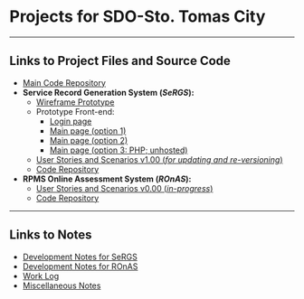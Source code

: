 # Projects for SDO-Sto. Tomas City
___

## Links to Project Files and Source Code

* [Main Code Repository](https://github.com/GeoDuqueza1939/SDOStoTomasCity)
* **Service Record Generation System (*SeRGS*):**
  * [Wireframe Prototype](https://geoduqueza1939.github.io/SDOStoTomasCity/web/sergs/Prototype)
  * Prototype Front-end:
    * [Login page](https://geoduqueza1939.github.io/SDOStoTomasCity/web/sergs/login.html)
    * [Main page (option 1)](https://geoduqueza1939.github.io/SDOStoTomasCity/web/sergs/sergs-OLD.html)
    * [Main page (option 2)](https://geoduqueza1939.github.io/SDOStoTomasCity/web/sergs/sergs.html)
    * [Main page (option 3: PHP; unhosted)](https://github.com/GeoDuqueza1939/SDOStoTomasCity/blob/main/web/sergs/index.php)
  * [User Stories and Scenarios v1.00 (*for updating and re-versioning*)](https://github.com/GeoDuqueza1939/SDOStoTomasCity/blob/main/web/sergs/.docsanddesign/User%20Stories%20and%20Scenarios.md)
  * [Code Repository](https://github.com/GeoDuqueza1939/SDOStoTomasCity/tree/main/web/sergs)
* **RPMS Online Assessment System (*ROnAS*):**
  * [User Stories and Scenarios v0.00 (*in-progress*)](https://github.com/GeoDuqueza1939/SDOStoTomasCity/blob/main/web/ronas/.docsanddesign/User%20Stories%20and%20Scenarios.md)
  * [Code Repository](https://github.com/GeoDuqueza1939/SDOStoTomasCity/tree/main/web/ronas)
___

## Links to Notes

* [Development Notes for SeRGS](https://github.com/GeoDuqueza1939/SDOStoTomasCity/blob/main/web/sergs/.docsanddesign/Notes.md)
* [Development Notes for ROnAS](https://github.com/GeoDuqueza1939/SDOStoTomasCity/blob/main/web/ronas/.docsanddesign/Notes.md)
* [Work Log](WorkLog.md)
* [Miscellaneous Notes](Notes.md)
